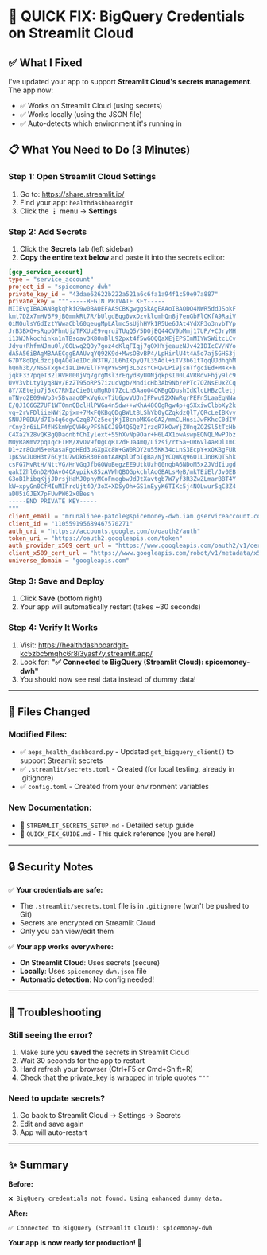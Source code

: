# 🚀 QUICK FIX: BigQuery Credentials on Streamlit Cloud

## ✅ What I Fixed

I've updated your app to support **Streamlit Cloud's secrets management**. The app now:
- ✅ Works on Streamlit Cloud (using secrets)
- ✅ Works locally (using the JSON file)
- ✅ Auto-detects which environment it's running in

## 📋 What You Need to Do (3 Minutes)

### Step 1: Open Streamlit Cloud Settings
1. Go to: https://share.streamlit.io/
2. Find your app: `healthdashboardgit`
3. Click the **⋮** menu → **Settings**

### Step 2: Add Secrets
1. Click the **Secrets** tab (left sidebar)
2. **Copy the entire text below** and paste it into the secrets editor:

```toml
[gcp_service_account]
type = "service_account"
project_id = "spicemoney-dwh"
private_key_id = "43dae62622b222a521a6c6fa1a94f1c59e97a887"
private_key = """-----BEGIN PRIVATE KEY-----
MIIEvgIBADANBgkqhkiG9w0BAQEFAASCBKgwggSkAgEAAoIBAQDQ4NWR5ddJSokF
kmt7DZx7mHV6F9jB0mmkRt7R/bUlgdEqg0vxDzvklomhQn8j7enGbFlCKfA9RaiV
QiMQulsY6dIztYWwaCbl60qeugMpLAlmc5sUjhHVk1R5Ue6JAt4YdXP3o3nvbTYp
JrB3BXG+sRqoOPhnUjzTFXUuE9vqruiTUqQ5/5DOjEQ44CV9bMmj17UP/+CJryMH
i13WJNkochinkn1nTBsoav3K8OnBlL92pxt4f5wGOQQaXEjEPSImMIYWSWitcLCv
Jdyu+RhfmNJmu0l/0OLwq2QOy7goz4cKlqFIqj7gOXHYjeauzNJv42IDIcCV/NYo
dA5A56iBAgMBAAECggEAAUvqYQ92K9d+MwsOBvBP4/LpHirlU4t4A5o7aj5GHS3j
G7DY8qDpLdzcjQqAOe7eIDcuW3TH/JL6hIKpyQ7L35Adl+iTV3b61tTqqUJdhqhM
hQnh3b//NSSTxg6ciaLIHvElTFVqPYw5Mj3Lo2sYCHQwLPi9jsnTfgciEd+M4k+h
jqkF337pqeT32lHVR000jVq7grgMsl3rEqydByUONjqkpsI00L4VRBdvFhjy9lc9
UvV3vbLty1yq8Nv/Ez2T95oRP57izucVgb/MndicHb3Ab9Nb/ePTc7OZNsEUxZCq
8Y/XEteju7j5xC7RNIzCie0tuMgRDt7ZcLn5AaoO4QKBgQDushIdKlcLHBzCletj
nTNyo2E09WVo3v5Bvaao0PxVq6xvTiU6pvVUJnIFPwu92XNwRgrPEFn5LaaEqNNa
E/QJ1C6GZ7UF1WT0mnQBclHlPWGa4n5dw++wKhA48COgRgw4p+gSXxiwClbbXy2k
vg+2rVFDliieNWjZpjxm+7MxFQKBgQDgBWLt8LShYb0yCZqkdzQlT/QRcLeIBKvy
SNUJP0DU/d7Ib4q6egwCzq87Cz5ecjKjI8cnbMKGeGA2/mmCLHnsiJwFKhcC0dIV
rCny3r6iLF4fHSkmWpQVHkyPFShECJ894Q5Qz7IrzqR7kOwYjZUnqZOZSl5tTcHb
C4Xa2Y28vQKBgQDaonbfChIylext+55hXvNp9Oar+H6L4X1owAswpEQNQLMwPJbz
M0yRaKmVzpq1qcEIPM/XvDV9fOgCqRT2dEJa4mQ/Lizsi/rt5a+OR6Vl4aROl1mC
D1+zr8OuM5+eRasaFgoHEd3uGXpXc8W+GW0ROY2u55KK34cLnS3EcpY+xQKBgFUR
1pKSwJU0H3t76CyiU7wDk6R30EontAAKplOfoIgBa/NjYCQWKq96O1LJn0KQTShk
csFG7MvRtH/NttVG/HnVGqJfbGOWuBegzEE9UtkUzh00nqbA6NDoM5x2JVdIiugd
qakIZhl6nD2MOAvO4CAypikk85zAVWhQBOGpkchlAoGBALsMeB/mkTEiEl/Jv0EB
G3oB1hibqKjjJDrsjHaMJ0phyMCoFmegbwJdJtXavtgb7W7yf3R3ZwZLmarBBT4Y
kW+xpyGn0CfMIuMIhrcUjt4O/3oX+XDSyOh+GS1nEyyK6TIKc5j4NOLwur5qC3Z4
aDU5iGJEX7pFUwPW62x0Besh
-----END PRIVATE KEY-----
"""
client_email = "mrunalinee-patole@spicemoney-dwh.iam.gserviceaccount.com"
client_id = "110559195689467570271"
auth_uri = "https://accounts.google.com/o/oauth2/auth"
token_uri = "https://oauth2.googleapis.com/token"
auth_provider_x509_cert_url = "https://www.googleapis.com/oauth2/v1/certs"
client_x509_cert_url = "https://www.googleapis.com/robot/v1/metadata/x509/mrunalinee-patole%40spicemoney-dwh.iam.gserviceaccount.com"
universe_domain = "googleapis.com"
```

### Step 3: Save and Deploy
1. Click **Save** (bottom right)
2. Your app will automatically restart (takes ~30 seconds)

### Step 4: Verify It Works
1. Visit: https://healthdashboardgit-kc5zbc5mqhc6r8i3yasf7y.streamlit.app/
2. Look for: **"✅ Connected to BigQuery (Streamlit Cloud): spicemoney-dwh"**
3. You should now see real data instead of dummy data!

---

## 📝 Files Changed

### Modified Files:
- ✅ `aeps_health_dashboard.py` - Updated `get_bigquery_client()` to support Streamlit secrets
- ✅ `.streamlit/secrets.toml` - Created (for local testing, already in .gitignore)
- ✅ `config.toml` - Created from your environment variables

### New Documentation:
- 📄 `STREAMLIT_SECRETS_SETUP.md` - Detailed setup guide
- 📄 `QUICK_FIX_GUIDE.md` - This quick reference (you are here!)

---

## 🔒 Security Notes

✅ **Your credentials are safe:**
- The `.streamlit/secrets.toml` file is in `.gitignore` (won't be pushed to Git)
- Secrets are encrypted on Streamlit Cloud
- Only you can view/edit them

✅ **Your app works everywhere:**
- **On Streamlit Cloud**: Uses secrets (secure)
- **Locally**: Uses `spicemoney-dwh.json` file
- **Automatic detection**: No config needed!

---

## 🐛 Troubleshooting

### Still seeing the error?
1. Make sure you **saved** the secrets in Streamlit Cloud
2. Wait 30 seconds for the app to restart
3. Hard refresh your browser (Ctrl+F5 or Cmd+Shift+R)
4. Check that the private_key is wrapped in triple quotes `"""`

### Need to update secrets?
1. Go back to Streamlit Cloud → Settings → Secrets
2. Edit and save again
3. App will auto-restart

---

## ✨ Summary

**Before:**
```
❌ BigQuery credentials not found. Using enhanced dummy data.
```

**After:**
```
✅ Connected to BigQuery (Streamlit Cloud): spicemoney-dwh
```

**Your app is now ready for production! 🎉**

